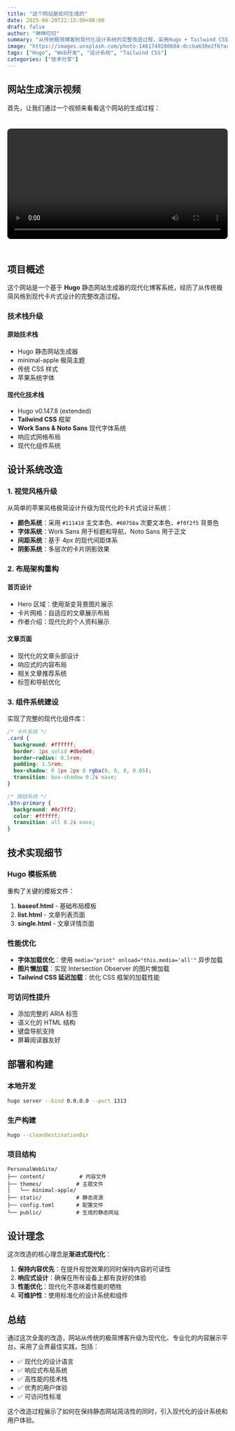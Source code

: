 ```yaml
---
title: "这个网站是如何生成的"
date: 2025-06-20T22:15:00+08:00
draft: false
author: "神神叨叨"
summary: "从传统极简博客到现代化设计系统的完整改造过程，采用Hugo + Tailwind CSS + 现代设计理念。"
image: "https://images.unsplash.com/photo-1461749280684-dccba630e2f6?auto=format&fit=crop&w=1200&q=80"
tags: ["Hugo", "Web开发", "设计系统", "Tailwind CSS"]
categories: ["技术分享"]
---
```


## 网站生成演示视频

首先，让我们通过一个视频来看看这个网站的生成过程：

<video controls style="width: 100%; max-width: 800px; height: auto; border-radius: 8px; margin: 1.5rem 0;">
  <source src="video.mp4" type="video/mp4">
  您的浏览器不支持视频播放。
</video>

## 项目概述

这个网站是一个基于 **Hugo** 静态网站生成器的现代化博客系统，经历了从传统极简风格到现代卡片式设计的完整改造过程。

### 技术栈升级

#### 原始技术栈
- Hugo 静态网站生成器
- minimal-apple 极简主题
- 传统 CSS 样式
- 苹果系统字体

#### 现代化技术栈
- Hugo v0.147.8 (extended)
- **Tailwind CSS** 框架
- **Work Sans & Noto Sans** 现代字体系统
- 响应式网格布局
- 现代化组件系统

## 设计系统改造

### 1. 视觉风格升级

从简单的苹果风格极简设计升级为现代化的卡片式设计系统：

- **颜色系统**：采用 `#111418` 主文本色、`#60758a` 次要文本色、`#f0f2f5` 背景色
- **字体系统**：Work Sans 用于标题和导航，Noto Sans 用于正文
- **间距系统**：基于 4px 的现代间距体系
- **阴影系统**：多层次的卡片阴影效果

### 2. 布局架构重构

#### 首页设计
- Hero 区域：使用渐变背景图片展示
- 卡片网格：自适应的文章展示布局
- 作者介绍：现代化的个人资料展示

#### 文章页面
- 现代化的文章头部设计
- 响应式的内容布局
- 相关文章推荐系统
- 标签和导航优化

### 3. 组件系统建设

实现了完整的现代化组件库：

```css
/* 卡片系统 */
.card {
  background: #ffffff;
  border: 1px solid #dbe0e6;
  border-radius: 0.5rem;
  padding: 1.5rem;
  box-shadow: 0 1px 2px 0 rgba(0, 0, 0, 0.05);
  transition: box-shadow 0.2s ease;
}

/* 按钮系统 */
.btn-primary {
  background: #0c7ff2;
  color: #ffffff;
  transition: all 0.2s ease;
}
```

## 技术实现细节

### Hugo 模板系统

重构了关键的模板文件：

1. **baseof.html** - 基础布局模板
2. **list.html** - 文章列表页面
3. **single.html** - 文章详情页面

### 性能优化

- **字体加载优化**：使用 `media="print" onload="this.media='all'"` 异步加载
- **图片懒加载**：实现 Intersection Observer 的图片懒加载
- **Tailwind CSS 延迟加载**：优化 CSS 框架的加载性能

### 可访问性提升

- 添加完整的 ARIA 标签
- 语义化的 HTML 结构
- 键盘导航支持
- 屏幕阅读器友好

## 部署和构建

### 本地开发
```bash
hugo server --bind 0.0.0.0 --port 1313
```

### 生产构建
```bash
hugo --cleanDestinationDir
```

### 项目结构
```
PersonalWebSite/
├── content/           # 内容文件
├── themes/           # 主题文件
│   └── minimal-apple/
├── static/           # 静态资源
├── config.toml       # 配置文件
└── public/           # 生成的静态网站
```

## 设计理念

这次改造的核心理念是**渐进式现代化**：

1. **保持内容优先**：在提升视觉效果的同时保持内容的可读性
2. **响应式设计**：确保在所有设备上都有良好的体验
3. **性能优化**：现代化不意味着性能的牺牲
4. **可维护性**：使用标准化的设计系统和组件

## 总结

通过这次全面的改造，网站从传统的极简博客升级为现代化、专业化的内容展示平台。采用了业界最佳实践，包括：

- ✅ 现代化的设计语言
- ✅ 响应式布局系统  
- ✅ 高性能的技术栈
- ✅ 优秀的用户体验
- ✅ 可访问性标准

这个改造过程展示了如何在保持静态网站简洁性的同时，引入现代化的设计系统和用户体验。
